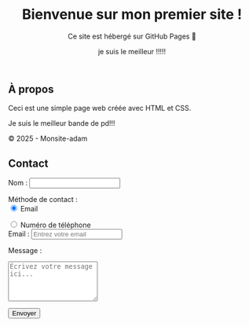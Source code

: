 
<html lang="fr">
<head>
  <meta charset="UTF-8">
  <link rel="stylesheet" href="style.css">
</head>
<body>
  <header>
    <h1>Bienvenue sur mon premier site !</h1>
    <p>Ce site est hébergé sur GitHub Pages 🎉</p>
    <p>je suis le meilleur !!!!!</p>
  </header>

  <main>
    <section>
      <h2>À propos</h2>
      <p>Ceci est une simple page web créée avec HTML et CSS.</p>
      <p>Je suis le meilleur bande de pd!!!</p>
        <p>© 2025 - Monsite-adam</p>
        <section id="contact">
          <h2>Contact</h2>
        <form action="https://formspree.io/f/xkgrjznr" method="POST">
  <label for="nom">Nom :</label>
  <input type="text" id="nom" name="nom" required>

  <!-- Choix de la méthode de contact -->
  <label>Méthode de contact :</label><br>
  <input type="radio" id="email_option" name="contact_method" value="email" checked>
  <label for="email_option">Email</label><br>
  
  <input type="radio" id="phone_option" name="contact_method" value="telephone">
  <label for="phone_option">Numéro de téléphone</label><br>

  <!-- Champ email -->
  <div id="email_field" class="contact-field">
    <label for="email">Email :</label>
    <input type="email" id="email" name="_replyto" placeholder="Entrez votre email">
  </div>

  <!-- Champ téléphone -->
  <div id="phone_field" class="contact-field" style="display: none;">
    <label for="telephone">Numéro de téléphone :</label>
    <input type="tel" id="telephone" name="telephone" placeholder="Entrez votre numéro">
  </div>

  <!-- Zone de texte pour le message -->
  <label for="message">Message :</label>
  <textarea id="message" name="message" rows="5" placeholder="Écrivez votre message ici..." required></textarea>

  <button type="submit">Envoyer</button>
</form>

<script>
  // Script pour afficher/masquer les champs en fonction du choix
  const emailOption = document.getElementById('email_option');
  const phoneOption = document.getElementById('phone_option');
  const emailField = document.getElementById('email_field');
  const phoneField = document.getElementById('phone_field');
  const emailInput = document.getElementById('email');
  const phoneInput = document.getElementById('telephone');

  function toggleFields() {
    if (emailOption.checked) {
      emailField.style.display = 'block';
      phoneField.style.display = 'none';
      emailInput.required = true;
      phoneInput.required = false;
    } else {
      emailField.style.display = 'none';
      phoneField.style.display = 'block';
      emailInput.required = false;
      phoneInput.required = true;
    }
  }

  emailOption.addEventListener('change', toggleFields);
  phoneOption.addEventListener('change', toggleFields);

  // Initialiser les champs correctement
  toggleFields();
</script>

